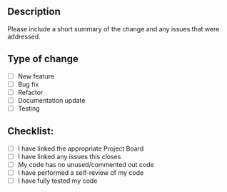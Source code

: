 ## Description

Please include a short summary of the change and any issues that were addressed.

## Type of change

- [ ] New feature
- [ ] Bug fix
- [ ] Refactor
- [ ] Documentation update
- [ ] Testing

## Checklist:

- [ ] I have linked the appropriate Project Board
- [ ] I have linked any issues this closes
- [ ] My code has no unused/commented out code
- [ ] I have performed a self-review of my code
- [ ] I have fully tested my code